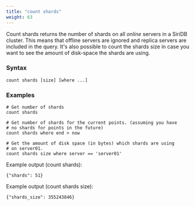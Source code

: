 ```yaml
---
title: "count shards"
weight: 63
---
```


Count shards returns the number of shards on all *online* servers in a SiriDB
cluster. This means that offline servers are ignored and replica servers are
included in the query.
It's also possible to count the shards size in case you want to see the amount
of disk-space the shards are using.

### Syntax

    count shards [size] [where ...]

### Examples

    # Get number of shards
    count shards

    # Get number of shards for the current points. (assuming you have
    # no shards for points in the future)
    count shards where end > now

    # Get the amount of disk space (in bytes) which shards are using
    # on server01.
    count shards size where server == 'server01'

Example output (count shards):

    {"shards": 51}

Example output (count shards size):

    {"shards_size": 355243846}
